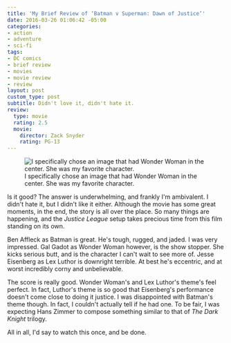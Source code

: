 ```yaml
---
title: 'My Brief Review of ‘Batman v Superman: Dawn of Justice’'
date: 2016-03-26 01:06:42 -05:00
categories:
- action
- adventure
- sci-fi
tags:
- DC comics
- brief review
- movies
- movie review
- review
layout: post
custom_type: post
subtitle: Didn't love it, didn't hate it.
review:
  type: movie
  rating: 2.5
  movie:
    director: Zack Snyder
    rating: PG-13
---
```


<figure class="extendout">
  <img src="{{ site.url }}/uploads/2016/03/batmanvsuperman.jpg" alt="I specifically chose an image that had Wonder Woman in the center. She was my favorite character.">
  <figcaption>I specifically chose an image that had Wonder Woman in the center. She was my favorite character.</figcaption>
</figure>

Is it good? The answer is underwhelming, and frankly I'm ambivalent. I didn't hate it, but I didn't like it either. Although the movie has some great moments, in the end, the story is all over the place. So many things are happening, and the *Justice League* setup takes precious time from this film standing on its own.

Ben Affleck as Batman is great. He's tough, rugged, and jaded. I was very impressed. Gal Gadot as Wonder Woman however, is the show stopper. She kicks serious butt, and is the character I can't wait to see more of. Jesse Eisenberg as Lex Luthor is downright terrible. At best he's eccentric, and at worst incredibly corny and unbelievable.

The score is really good. Wonder Woman's and Lex Luthor's theme's feel perfect. In fact, Luthor's theme is so good that Eisenberg's performance doesn't come close to doing it justice. I was disappointed with Batman's theme though. In fact, I couldn't actually tell if he had one. To be fair, I was expecting Hans Zimmer to compose something similar to that of *The Dark Knight* trilogy.

All in all, I'd say to watch this once, and be done.
